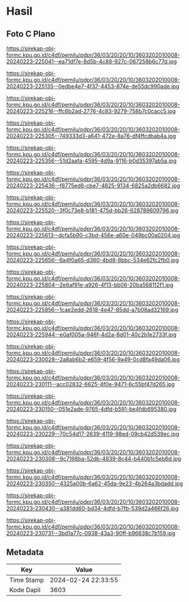 # Hasil

## Foto C Plano

https://sirekap-obj-formc.kpu.go.id/c4df/pemilu/pdpr/36/03/20/20/10/3603202010008-20240223-225041--ea71df7e-8d5b-4c88-927c-067258b6c77d.jpg

https://sirekap-obj-formc.kpu.go.id/c4df/pemilu/pdpr/36/03/20/20/10/3603202010008-20240223-225135--0edbe4e7-4f37-4453-874e-de55dc990ade.jpg

https://sirekap-obj-formc.kpu.go.id/c4df/pemilu/pdpr/36/03/20/20/10/3603202010008-20240223-225216--ffc6b2ad-2776-4c83-9279-758b7c0cacc5.jpg

https://sirekap-obj-formc.kpu.go.id/c4df/pemilu/pdpr/36/03/20/20/10/3603202010008-20240223-225305--749333d3-a641-472e-8a76-df4ffcdbab4a.jpg

https://sirekap-obj-formc.kpu.go.id/c4df/pemilu/pdpr/36/03/20/20/10/3603202010008-20240223-225356--51d2aafa-4595-4d9a-9116-b0d35397ab5a.jpg

https://sirekap-obj-formc.kpu.go.id/c4df/pemilu/pdpr/36/03/20/20/10/3603202010008-20240223-225436--f8775ed8-cbe7-4825-9134-6825a2db6682.jpg

https://sirekap-obj-formc.kpu.go.id/c4df/pemilu/pdpr/36/03/20/20/10/3603202010008-20240223-225520--3f0c73e8-b181-475d-bb26-628789609796.jpg

https://sirekap-obj-formc.kpu.go.id/c4df/pemilu/pdpr/36/03/20/20/10/3603202010008-20240223-225613--dcfa5b90-c3bd-456e-a60e-049bc00a0204.jpg

https://sirekap-obj-formc.kpu.go.id/c4df/pemilu/pdpr/36/03/20/20/10/3603202010008-20240223-225656--6a4f0a65-d360-4bd8-8bbc-534e62fc2fb0.jpg

https://sirekap-obj-formc.kpu.go.id/c4df/pemilu/pdpr/36/03/20/20/10/3603202010008-20240223-225804--2e6af91e-a926-4f13-bb06-20ba568112f1.jpg

https://sirekap-obj-formc.kpu.go.id/c4df/pemilu/pdpr/36/03/20/20/10/3603202010008-20240223-225856--1cae2edd-2618-4e47-85dd-a7b08ad32169.jpg

https://sirekap-obj-formc.kpu.go.id/c4df/pemilu/pdpr/36/03/20/20/10/3603202010008-20240223-225944--e0af005a-946f-4d2a-8d01-40c2b1e2733f.jpg

https://sirekap-obj-formc.kpu.go.id/c4df/pemilu/pdpr/36/03/20/20/10/3603202010008-20240223-230028--2a8ab6b2-e659-4f56-9a49-0cd8fa49da06.jpg

https://sirekap-obj-formc.kpu.go.id/c4df/pemilu/pdpr/36/03/20/20/10/3603202010008-20240223-230111--acc02832-6625-4f0e-9471-6c55bf47d265.jpg

https://sirekap-obj-formc.kpu.go.id/c4df/pemilu/pdpr/36/03/20/20/10/3603202010008-20240223-230150--051e2ade-9765-4dfd-b591-be4fdb695380.jpg

https://sirekap-obj-formc.kpu.go.id/c4df/pemilu/pdpr/36/03/20/20/10/3603202010008-20240223-230229--70c54d17-2639-4119-98ed-09cb42d539ec.jpg

https://sirekap-obj-formc.kpu.go.id/c4df/pemilu/pdpr/36/03/20/20/10/3603202010008-20240223-230308--9c7198ba-52db-4839-8c44-b440b1c5eb6d.jpg

https://sirekap-obj-formc.kpu.go.id/c4df/pemilu/pdpr/36/03/20/20/10/3603202010008-20240223-230350--4325a00b-6a62-45da-9e23-4b264a3bdadd.jpg

https://sirekap-obj-formc.kpu.go.id/c4df/pemilu/pdpr/36/03/20/20/10/3603202010008-20240223-230430--a381dd60-bd34-4dfd-b7fb-539d2a466f26.jpg

https://sirekap-obj-formc.kpu.go.id/c4df/pemilu/pdpr/36/03/20/20/10/3603202010008-20240223-230731--3bd1a77c-0938-43a3-90ff-b96638c7b159.jpg


## Metadata

| Key        | Value               |
| ---------- | ------------------- |
| Time Stamp | 2024-02-24 22:33:55 |
| Kode Dapil | 3603                |



